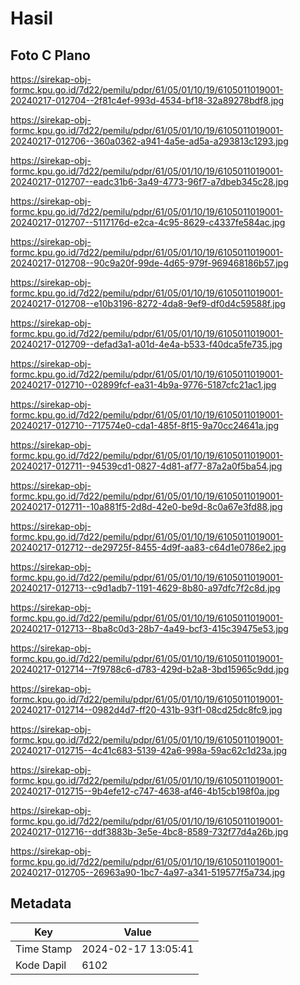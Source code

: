 # Hasil

## Foto C Plano

https://sirekap-obj-formc.kpu.go.id/7d22/pemilu/pdpr/61/05/01/10/19/6105011019001-20240217-012704--2f81c4ef-993d-4534-bf18-32a89278bdf8.jpg

https://sirekap-obj-formc.kpu.go.id/7d22/pemilu/pdpr/61/05/01/10/19/6105011019001-20240217-012706--360a0362-a941-4a5e-ad5a-a293813c1293.jpg

https://sirekap-obj-formc.kpu.go.id/7d22/pemilu/pdpr/61/05/01/10/19/6105011019001-20240217-012707--eadc31b6-3a49-4773-96f7-a7dbeb345c28.jpg

https://sirekap-obj-formc.kpu.go.id/7d22/pemilu/pdpr/61/05/01/10/19/6105011019001-20240217-012707--5117176d-e2ca-4c95-8629-c4337fe584ac.jpg

https://sirekap-obj-formc.kpu.go.id/7d22/pemilu/pdpr/61/05/01/10/19/6105011019001-20240217-012708--90c9a20f-99de-4d65-979f-969468186b57.jpg

https://sirekap-obj-formc.kpu.go.id/7d22/pemilu/pdpr/61/05/01/10/19/6105011019001-20240217-012708--e10b3196-8272-4da8-9ef9-df0d4c59588f.jpg

https://sirekap-obj-formc.kpu.go.id/7d22/pemilu/pdpr/61/05/01/10/19/6105011019001-20240217-012709--defad3a1-a01d-4e4a-b533-f40dca5fe735.jpg

https://sirekap-obj-formc.kpu.go.id/7d22/pemilu/pdpr/61/05/01/10/19/6105011019001-20240217-012710--02899fcf-ea31-4b9a-9776-5187cfc21ac1.jpg

https://sirekap-obj-formc.kpu.go.id/7d22/pemilu/pdpr/61/05/01/10/19/6105011019001-20240217-012710--717574e0-cda1-485f-8f15-9a70cc24641a.jpg

https://sirekap-obj-formc.kpu.go.id/7d22/pemilu/pdpr/61/05/01/10/19/6105011019001-20240217-012711--94539cd1-0827-4d81-af77-87a2a0f5ba54.jpg

https://sirekap-obj-formc.kpu.go.id/7d22/pemilu/pdpr/61/05/01/10/19/6105011019001-20240217-012711--10a881f5-2d8d-42e0-be9d-8c0a67e3fd88.jpg

https://sirekap-obj-formc.kpu.go.id/7d22/pemilu/pdpr/61/05/01/10/19/6105011019001-20240217-012712--de29725f-8455-4d9f-aa83-c64d1e0786e2.jpg

https://sirekap-obj-formc.kpu.go.id/7d22/pemilu/pdpr/61/05/01/10/19/6105011019001-20240217-012713--c9d1adb7-1191-4629-8b80-a97dfc7f2c8d.jpg

https://sirekap-obj-formc.kpu.go.id/7d22/pemilu/pdpr/61/05/01/10/19/6105011019001-20240217-012713--8ba8c0d3-28b7-4a49-bcf3-415c39475e53.jpg

https://sirekap-obj-formc.kpu.go.id/7d22/pemilu/pdpr/61/05/01/10/19/6105011019001-20240217-012714--7f9788c6-d783-429d-b2a8-3bd15965c9dd.jpg

https://sirekap-obj-formc.kpu.go.id/7d22/pemilu/pdpr/61/05/01/10/19/6105011019001-20240217-012714--0982d4d7-ff20-431b-93f1-08cd25dc8fc9.jpg

https://sirekap-obj-formc.kpu.go.id/7d22/pemilu/pdpr/61/05/01/10/19/6105011019001-20240217-012715--4c41c683-5139-42a6-998a-59ac62c1d23a.jpg

https://sirekap-obj-formc.kpu.go.id/7d22/pemilu/pdpr/61/05/01/10/19/6105011019001-20240217-012715--9b4efe12-c747-4638-af46-4b15cb198f0a.jpg

https://sirekap-obj-formc.kpu.go.id/7d22/pemilu/pdpr/61/05/01/10/19/6105011019001-20240217-012716--ddf3883b-3e5e-4bc8-8589-732f77d4a26b.jpg

https://sirekap-obj-formc.kpu.go.id/7d22/pemilu/pdpr/61/05/01/10/19/6105011019001-20240217-012705--26963a90-1bc7-4a97-a341-519577f5a734.jpg


## Metadata

| Key        | Value               |
| ---------- | ------------------- |
| Time Stamp | 2024-02-17 13:05:41 |
| Kode Dapil | 6102                |



